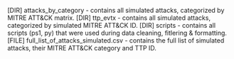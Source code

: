 
[DIR]  attacks_by_category - contains all simulated attacks, categorized by MITRE ATT&CK matrix. 
[DIR]  ttp_evtx - contains all simulated attacks, categorized by simulated MITRE ATT&CK ID. 
[DIR]  scripts - contains all scripts (ps1, py) that were used during data cleaning, fitlering & formatting. 
[FILE] full_list_of_attacks_simulated.csv - contains the full list of simulated attacks, their MITRE ATT&CK category and TTP ID. 

